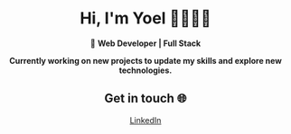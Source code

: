 <h1 align="center" color="#a8506a">Hi, I'm Yoel 👋🧑🏽‍💻</h1>

<div align="center">
🚀 <strong>Web Developer | Full Stack</strong><br>

<strong>Currently working on new projects to update my skills and explore new technologies.</strong>

</div>


<h2 align="center">Get in touch 🌐</h2> 

<p align="center">
  <a href="https://www.linkedin.com/in/yoel-villa/">LinkedIn</a><br>
</p>


<!--
**95yoel/95yoel** is a ✨ _special_ ✨ repository because its `README.md` (this file) appears on your GitHub profile.

Here are some ideas to get you started:

- 🔭 I’m currently working on ...
- 🌱 I’m currently learning ...
- 👯 I’m looking to collaborate on ...
- 🤔 I’m looking for help with ...
- 💬 Ask me about ...
- 📫 How to reach me: ...
- 😄 Pronouns: ...
- ⚡ Fun fact: ...
-->
